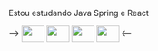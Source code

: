 Estou estudando Java Spring e React

  <div style="display: inline_block">
 -->   <img align="center" height="30" width="40" src="https://cdn.jsdelivr.net/gh/devicons/devicon/icons/java/java-original.svg" /> <img align="center" height="30" width="40" src="https://cdn.jsdelivr.net/gh/devicons/devicon/icons/react/react-original.svg"  /> <img  align="center" height="30" width="40" src="https://cdn.jsdelivr.net/gh/devicons/devicon/icons/spring/spring-original.svg" /> <img align="center" height="30" width="40"  src="https://cdn.jsdelivr.net/gh/devicons/devicon/icons/mysql/mysql-original.svg" /> <--

  </div>
